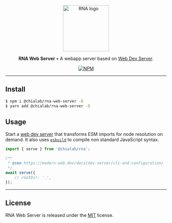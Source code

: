 <p align="center">
    <a href="https://www.chialab.io/p/rna">
        <img alt="RNA logo" width="144" height="144" src="https://raw.githack.com/chialab/rna/main/logo.svg" />
    </a>
</p>

<p align="center">
    <strong>RNA Web Server</strong> • A webapp server based on <a href="https://modern-web.dev/docs/dev-server/overview/">Web Dev Server</a>.
</p>

<p align="center">
    <a href="https://www.npmjs.com/package/@chialab/rna-web-server"><img alt="NPM" src="https://img.shields.io/npm/v/@chialab/rna-web-server.svg?style=flat-square"></a>
</p>

---

## Install

```sh
$ npm i @chialab/rna-web-server -D
$ yarn add @chialab/rna-web-server -D
```

## Usage

Start a [web dev server](https://modern-web.dev/docs/dev-server/overview/) that transforms ESM imports for node resolution on demand. It also uses [`esbuild`](https://esbuild.github.io/) to compile non standard JavaScript syntax.

```js
import { serve } from '@chialab/rna';

/**
 * @see https://modern-web.dev/docs/dev-server/cli-and-configuration/
 */
await serve({
    // rootDir: '.',
});
```

---

## License

RNA Web Server is released under the [MIT](https://github.com/chialab/rna/blob/master/packages/rna-web-server/LICENSE) license.
